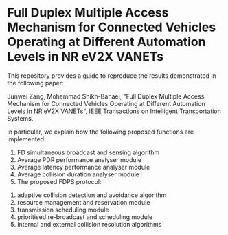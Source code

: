 # Full Duplex Multiple Access Mechanism for Connected Vehicles Operating at Different Automation Levels in NR eV2X VANETs

This repository provides a guide to reproduce the results demonstrated in the following paper:

Junwei Zang, Mohammad Shikh-Bahaei, 
"Full Duplex Multiple Access Mechanism for Connected Vehicles Operating at Different Automation Levels in NR eV2X VANETs", 
IEEE Transactions on Intelligent Transportation Systems.

In particular, we explain how the following proposed functions are implemented:

1. FD simultaneous broadcast and sensing algorithm
2. Average PDR performance analyser module
3. Average latency performance analyser module
4. Average collision duration analyser module
5. The proposed FDPS protocol:
  1) adaptive collision detection and avoidance algorithm
  2) resource management and reservation module
  3) transmission scheduling module
  4) prioritised re-broadcast and scheduling module
  5) internal and external collision resolution algorithms
